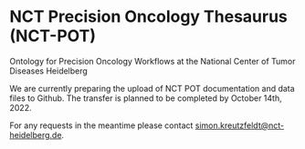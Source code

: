 # NCT Precision Oncology Thesaurus (NCT-POT)
Ontology for Precision Oncology Workflows at the National Center of Tumor Diseases Heidelberg

We are currently preparing the upload of NCT POT documentation and data files to Github. The transfer is planned to be completed by October 14th, 2022.

For any requests in the meantime please contact simon.kreutzfeldt@nct-heidelberg.de.
